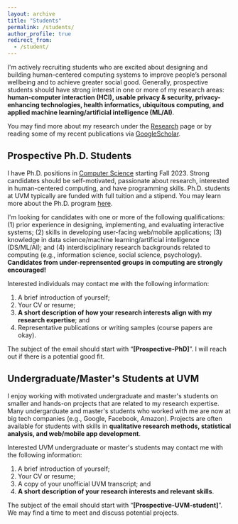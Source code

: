 ```yaml
---
layout: archive
title: "Students"
permalink: /students/
author_profile: true
redirect_from:
  - /student/
---
```


I'm actively recruiting students who are excited about designing and building human-centered computing systems to improve people’s personal wellbeing and to achieve greater social good. Generally, prospective students should have strong interest in one or more of my research areas: **human-computer interaction (HCI), usable privacy & security, privacy-enhancing technologies, health informatics, ubiquitous computing, and applied machine learning/artificial intelligence (ML/AI)**. 

You may find more about my research under the [Research](/research) page or by reading some of my recent publications via <a href="https://scholar.google.com/citations?hl=en&user=XjkbPSwAAAAJ&view_op=list_works&sortby=pubdate" target="_blank"> GoogleScholar</a>.

## Prospective Ph.D. Students

I have Ph.D. positions in <a href="https://www.uvm.edu/cems/cs" target="_blank">Computer Science</a> starting Fall 2023. Strong candidates should be self-motivated, passionate about research, interested in human-centered computing, and have programming skills. Ph.D. students at UVM typically are funded with full tuition and a stipend. You may learn more about the Ph.D. program <a href="https://www.uvm.edu/cems/cs/graduate_programs/computer_science_phd" target="_blank">here</a>.

I'm looking for candidates with one or more of the following qualifications: (1) prior experience in designing, implementing, and evaluating interactive systems; (2) skills in developing user-facing web/mobile applications; (3) knowledge in data science/machine learning/artificial intelligence (DS/ML/AI); and (4) interdisciplinary research backgrounds related to computing (e.g., information science, social science, psychology). **Candidates from under-reprensented groups in computing are strongly encouraged!**
 
Interested individuals may contact me with the following information: 
1. A brief introduction of yourself;
2. Your CV or resume; 
3. **A short description of how your research interests align with my research expertise**; and 
4. Representative publications or writing samples (course papers are okay).

The subject of the email should start with “**[Prospective-PhD]**”. I will reach out if there is a potential good fit.

## Undergraduate/Master's Students at UVM

I enjoy working with motivated undergraduate and master's students on smaller and hands-on projects that are related to my research expertise. Many undergarduate and master's students who worked with me are now at big tech companies (e.g., Google, Facebook, Amazon). Projects are often available for students with skills in **qualitative research methods, statistical analysis, and web/mobile app development**.

Interested UVM undergraduate or master's students may contact me with the following information: 
1. A brief introduction of yourself;
2. Your CV or resume; 
3. A copy of your unofficial UVM transcript; and 
4. **A short description of your research interests and relevant skills**.

The subject of the email should start with “**[Prospective-UVM-student]**”. We may find a time to meet and discuss potential projects.

